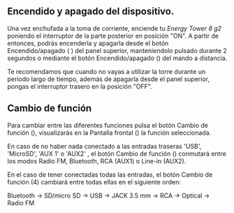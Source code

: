 ## Encendido y apagado del dispositivo.

Una vez enchufada a la toma de corriente, enciende tu *Energy Tower 8 g2* poniendo el interruptor de la parte posterior en posición "ON". A partir de entonces, podrás encenderla y apagarla desde el botón Encendido/apagado ( ) del panel superior, manteniendolo pulsado durante 2 segundos o mediante el botón Encendido/apagado () del mando a distancia.

Te recomendamos que cuando no vayas a utilizar la torre durante un periodo largo de tiempo, además de apagarla desde el panel superior, pongas el interruptor trasero en la posición "OFF".


## Cambio de función
Para cambiar entre las diferentes funciones pulsa el botón Cambio de función (), visualizarás en la Pantalla frontal () la función seleccionada. 

En caso de no haber nada conectado a las entradas traseras 'USB', 'MicroSD', 'AUX 1' o 'AUX2' , el botón Cambio de función () conmutará entre los modos Radio FM, Bluetooth, RCA (AUX1) o Line-in (AUX2).

En el caso de tener conectadas todas las entradas, el botón Cambio de función (4) cambiará entre todas ellas en el siguiente orden:

Bluetooth -> SD/micro SD -> USB -> JACK 3.5 mm -> RCA -> Optical -> Radio FM
